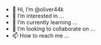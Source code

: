 - 👋 Hi, I’m @oliver44k
- 👀 I’m interested in ...
- 🌱 I’m currently learning ...
- 💞️ I’m looking to collaborate on ...
- 📫 How to reach me ...

<!---
oliver44k/oliver44k is a ✨ special ✨ repository because its `README.md` (this file) appears on your GitHub profile.
You can click the Preview link to take a look at your changes.
--->

